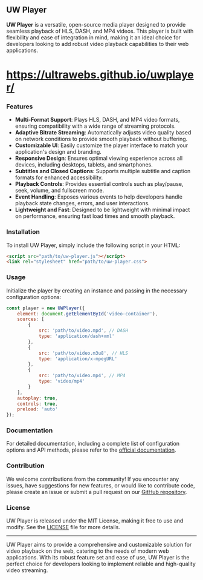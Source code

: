 ## UW Player

**UW Player** is a versatile, open-source media player designed to provide seamless playback of HLS, DASH, and MP4 videos. This player is built with flexibility and ease of integration in mind, making it an ideal choice for developers looking to add robust video playback capabilities to their web applications.

# https://ultrawebs.github.io/uwplayer/

### Features

- **Multi-Format Support**: Plays HLS, DASH, and MP4 video formats, ensuring compatibility with a wide range of streaming protocols.
- **Adaptive Bitrate Streaming**: Automatically adjusts video quality based on network conditions to provide smooth playback without buffering.
- **Customizable UI**: Easily customize the player interface to match your application's design and branding.
- **Responsive Design**: Ensures optimal viewing experience across all devices, including desktops, tablets, and smartphones.
- **Subtitles and Closed Captions**: Supports multiple subtitle and caption formats for enhanced accessibility.
- **Playback Controls**: Provides essential controls such as play/pause, seek, volume, and fullscreen mode.
- **Event Handling**: Exposes various events to help developers handle playback state changes, errors, and user interactions.
- **Lightweight and Fast**: Designed to be lightweight with minimal impact on performance, ensuring fast load times and smooth playback.

### Installation

To install UW Player, simply include the following script in your HTML:

```html
<script src="path/to/uw-player.js"></script>
<link rel="stylesheet" href="path/to/uw-player.css">
```

### Usage

Initialize the player by creating an instance and passing in the necessary configuration options:

```javascript
const player = new UWPlayer({
    element: document.getElementById('video-container'),
    sources: [
        {
            src: 'path/to/video.mpd', // DASH
            type: 'application/dash+xml'
        },
        {
            src: 'path/to/video.m3u8', // HLS
            type: 'application/x-mpegURL'
        },
        {
            src: 'path/to/video.mp4', // MP4
            type: 'video/mp4'
        }
    ],
    autoplay: true,
    controls: true,
    preload: 'auto'
});
```

### Documentation

For detailed documentation, including a complete list of configuration options and API methods, please refer to the [official documentation](#).

### Contribution

We welcome contributions from the community! If you encounter any issues, have suggestions for new features, or would like to contribute code, please create an issue or submit a pull request on our [GitHub repository](#).

### License

UW Player is released under the MIT License, making it free to use and modify. See the [LICENSE](#) file for more details.

---

UW Player aims to provide a comprehensive and customizable solution for video playback on the web, catering to the needs of modern web applications. With its robust feature set and ease of use, UW Player is the perfect choice for developers looking to implement reliable and high-quality video streaming.
